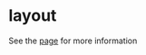 layout
=========
See the [page](https://www.polymer-project.org/docs/polymer/layout-attrs.html) for more information
